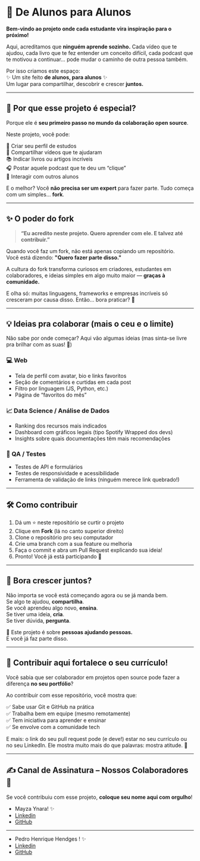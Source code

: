 # 🚀 De Alunos para Alunos

**Bem-vindo ao projeto onde cada estudante vira inspiração para o próximo!**

Aqui, acreditamos que **ninguém aprende sozinho.** Cada vídeo que te ajudou, cada livro que te fez entender um conceito difícil, cada podcast que te motivou a continuar… pode mudar o caminho de outra pessoa também.

Por isso criamos este espaço:  
✨ Um site feito **de alunos, para alunos** ✨  
Um lugar para compartilhar, descobrir e crescer **juntos.**

---

## 🤯 Por que esse projeto é especial?

Porque ele é **seu primeiro passo no mundo da colaboração open source**.

Neste projeto, você pode:

📌 Criar seu perfil de estudos  
🎥 Compartilhar vídeos que te ajudaram  
📚 Indicar livros ou artigos incríveis  
🎧 Postar aquele podcast que te deu um “clique”  
💬 Interagir com outros alunos

E o melhor? Você **não precisa ser um expert** para fazer parte. Tudo começa com um simples... **fork**.

---

## ✨ O poder do fork

> **“Eu acredito neste projeto. Quero aprender com ele. E talvez até contribuir.”**

Quando você faz um fork, não está apenas copiando um repositório.  
Você está dizendo: **"Quero fazer parte disso."**

A cultura do fork transforma curiosos em criadores, estudantes em colaboradores, e ideias simples em algo muito maior — **graças à comunidade.**

E olha só: muitas linguagens, frameworks e empresas incríveis só cresceram por causa disso. Então... bora praticar? 💪

---

## 💡 Ideias pra colaborar (mais o ceu e o limite) 

Não sabe por onde começar? Aqui vão algumas ideias (mas sinta-se livre pra brilhar com as suas! 🌟)

### 💻 Web

- Tela de perfil com avatar, bio e links favoritos
- Seção de comentários e curtidas em cada post
- Filtro por linguagem (JS, Python, etc.)
- Página de “favoritos do mês”

### 📈 Data Science / Análise de Dados

- Ranking dos recursos mais indicados
- Dashboard com gráficos legais (tipo Spotify Wrapped dos devs)
- Insights sobre quais documentações têm mais recomendações

### 🧪 QA / Testes

- Testes de API e formulários
- Testes de responsividade e acessibilidade
- Ferramenta de validação de links (ninguém merece link quebrado!)

---


## 🛠️ Como contribuir

1. Dá um ⭐ neste repositório se curtir o projeto  
2. Clique em **Fork** (lá no canto superior direito)  
3. Clone o repositório pro seu computador  
4. Crie uma branch com a sua feature ou melhoria  
5. Faça o commit e abra um Pull Request explicando sua ideia!  
6. Pronto! Você já está participando 🙌

---

## 💬 Bora crescer juntos?

Não importa se você está começando agora ou se já manda bem.  
Se algo te ajudou, **compartilha**.  
Se você aprendeu algo novo, **ensina**.  
Se tiver uma ideia, **cria**.  
Se tiver dúvida, **pergunta**.

💙 Este projeto é sobre **pessoas ajudando pessoas.**  
E você já faz parte disso.

---

## 💼 Contribuir aqui fortalece o seu currículo!

Você sabia que ser colaborador em projetos open source pode fazer a diferença **no seu portfólio**?

Ao contribuir com esse repositório, você mostra que:

✅ Sabe usar Git e GitHub na prática  
✅ Trabalha bem em equipe (mesmo remotamente)  
✅ Tem iniciativa para aprender e ensinar  
✅ Se envolve com a comunidade tech

E mais: o link do seu pull request pode (e deve!) estar no seu currículo ou no seu LinkedIn. Ele mostra muito mais do que palavras: mostra atitude. 💪

---

## ✍️ Canal de Assinatura – Nossos Colaboradores 💙

Se você contribuiu com esse projeto, **coloque seu nome aqui com orgulho**!



- Mayza Ynara! ✨
- [Linkedin](https://www.linkedin.com/in/mayza-ynara-mendes-rodrigues/)
- [GitHub](https://github.com/MayzaMendesRodrigues)
---

- Pedro Henrique Hendges  ! ✨
- [Linkedin](https://www.linkedin.com/in/phendges7/)
- [GitHub](https://github.com/phendges7)

